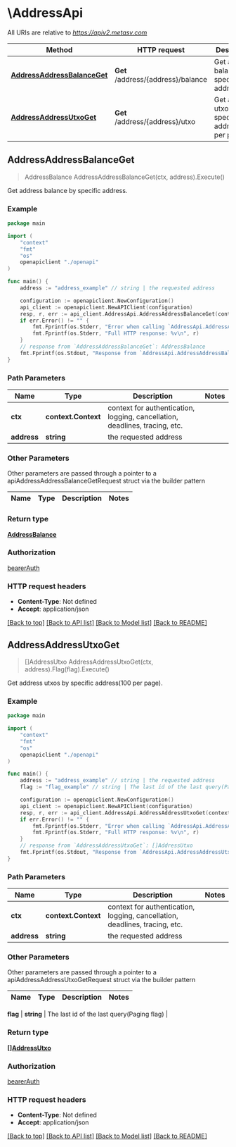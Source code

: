 # \AddressApi

All URIs are relative to *https://apiv2.metasv.com*

Method | HTTP request | Description
------------- | ------------- | -------------
[**AddressAddressBalanceGet**](AddressApi.md#AddressAddressBalanceGet) | **Get** /address/{address}/balance | Get address balance by specific address.
[**AddressAddressUtxoGet**](AddressApi.md#AddressAddressUtxoGet) | **Get** /address/{address}/utxo | Get address utxos by specific address(100 per page).



## AddressAddressBalanceGet

> AddressBalance AddressAddressBalanceGet(ctx, address).Execute()

Get address balance by specific address.

### Example

```go
package main

import (
    "context"
    "fmt"
    "os"
    openapiclient "./openapi"
)

func main() {
    address := "address_example" // string | the requested address

    configuration := openapiclient.NewConfiguration()
    api_client := openapiclient.NewAPIClient(configuration)
    resp, r, err := api_client.AddressApi.AddressAddressBalanceGet(context.Background(), address).Execute()
    if err.Error() != "" {
        fmt.Fprintf(os.Stderr, "Error when calling `AddressApi.AddressAddressBalanceGet``: %v\n", err)
        fmt.Fprintf(os.Stderr, "Full HTTP response: %v\n", r)
    }
    // response from `AddressAddressBalanceGet`: AddressBalance
    fmt.Fprintf(os.Stdout, "Response from `AddressApi.AddressAddressBalanceGet`: %v\n", resp)
}
```

### Path Parameters


Name | Type | Description  | Notes
------------- | ------------- | ------------- | -------------
**ctx** | **context.Context** | context for authentication, logging, cancellation, deadlines, tracing, etc.
**address** | **string** | the requested address | 

### Other Parameters

Other parameters are passed through a pointer to a apiAddressAddressBalanceGetRequest struct via the builder pattern


Name | Type | Description  | Notes
------------- | ------------- | ------------- | -------------


### Return type

[**AddressBalance**](AddressBalance.md)

### Authorization

[bearerAuth](../README.md#bearerAuth)

### HTTP request headers

- **Content-Type**: Not defined
- **Accept**: application/json

[[Back to top]](#) [[Back to API list]](../README.md#documentation-for-api-endpoints)
[[Back to Model list]](../README.md#documentation-for-models)
[[Back to README]](../README.md)


## AddressAddressUtxoGet

> []AddressUtxo AddressAddressUtxoGet(ctx, address).Flag(flag).Execute()

Get address utxos by specific address(100 per page).

### Example

```go
package main

import (
    "context"
    "fmt"
    "os"
    openapiclient "./openapi"
)

func main() {
    address := "address_example" // string | the requested address
    flag := "flag_example" // string | The last id of the last query(Paging flag) (optional)

    configuration := openapiclient.NewConfiguration()
    api_client := openapiclient.NewAPIClient(configuration)
    resp, r, err := api_client.AddressApi.AddressAddressUtxoGet(context.Background(), address).Flag(flag).Execute()
    if err.Error() != "" {
        fmt.Fprintf(os.Stderr, "Error when calling `AddressApi.AddressAddressUtxoGet``: %v\n", err)
        fmt.Fprintf(os.Stderr, "Full HTTP response: %v\n", r)
    }
    // response from `AddressAddressUtxoGet`: []AddressUtxo
    fmt.Fprintf(os.Stdout, "Response from `AddressApi.AddressAddressUtxoGet`: %v\n", resp)
}
```

### Path Parameters


Name | Type | Description  | Notes
------------- | ------------- | ------------- | -------------
**ctx** | **context.Context** | context for authentication, logging, cancellation, deadlines, tracing, etc.
**address** | **string** | the requested address | 

### Other Parameters

Other parameters are passed through a pointer to a apiAddressAddressUtxoGetRequest struct via the builder pattern


Name | Type | Description  | Notes
------------- | ------------- | ------------- | -------------

 **flag** | **string** | The last id of the last query(Paging flag) | 

### Return type

[**[]AddressUtxo**](AddressUtxo.md)

### Authorization

[bearerAuth](../README.md#bearerAuth)

### HTTP request headers

- **Content-Type**: Not defined
- **Accept**: application/json

[[Back to top]](#) [[Back to API list]](../README.md#documentation-for-api-endpoints)
[[Back to Model list]](../README.md#documentation-for-models)
[[Back to README]](../README.md)

